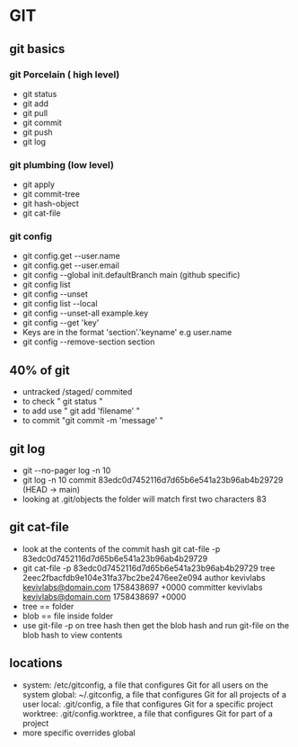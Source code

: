 # GIT
## git basics
### git Porcelain ( high level)
- git status
- git add
- git pull
- git commit
- git push
- git log

### git plumbing (low level)
- git apply
- git commit-tree
- git hash-object
- git cat-file

### git config
- git config.get --user.name
- git config.get --user.email
- git config --global init.defaultBranch main (github specific)
- git config list
- git config --unset 
- git config list --local
- git config --unset-all example.key 
- git config --get 'key'
- Keys are in the format 'section'.'keyname' e.g user.name
- git config --remove-section section


## 40% of git 
- untracked /staged/ commited 
- to check " git status "
- to add use " git add 'filename' "
- to commit "git commit -m 'message' "

## git log
- git --no-pager log -n 10 
-  git log -n 10
commit 83edc0d7452116d7d65b6e541a23b96ab4b29729 (HEAD -> main)
- looking at .git/objects the folder will match first two characters 83 

## git cat-file 
- look at the contents of the commit hash git cat-file -p
 83edc0d7452116d7d65b6e541a23b96ab4b29729
- git cat-file -p 83edc0d7452116d7d65b6e541a23b96ab4b29729
tree 2eec2fbacfdb9e104e31fa37bc2be2476ee2e094
author kevivlabs <kevivlabs@domain.com> 1758438697 +0000
committer kevivlabs <kevivlabs@domain.com> 1758438697 +0000
- tree == folder 
- blob == file inside folder
- use git-file -p on tree hash then get the blob hash and run git-file on the blob hash to view contents

## locations
- system: /etc/gitconfig, a file that configures Git for all users on the system
global: ~/.gitconfig, a file that configures Git for all projects of a user
local: .git/config, a file that configures Git for a specific project
worktree: .git/config.worktree, a file that configures Git for part of a project 
- more specific overrides global
